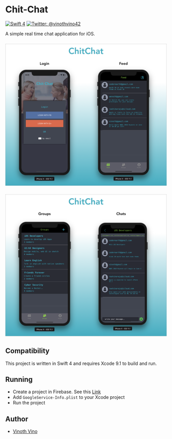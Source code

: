 # Chit-Chat
[![Swift 4](https://img.shields.io/badge/Swift-3.0-orange.svg?style=flat)](https://swift.org)
[![Twitter: @vinothvino42](https://img.shields.io/badge/Contact-Twitter-blue.svg?style=flat)](https://twitter.com/vinothvino42)

A simple real time chat application for iOS.

<h3 align="center">
<img src="ChitChatOne.png" alt="Screenshot of Chit Chat for iOS" />
</h3>

<h3 align="center">
<img src="ChitChatTwo.png" alt="Screenshot of Chit Chat for iOS" />
</h3>

## Compatibility

This project is written in Swift 4 and requires Xcode 9.1 to build and run.

## Running

  * Create a project in Firebase. See this [Link](https://firebase.google.com/docs/ios/setup)
  * Add ```GoogleService-Info.plist``` to your Xcode project
  * Run the project

## Author

* [Vinoth Vino](https://twitter.com/vinothvino42)